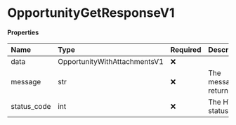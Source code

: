 # OpportunityGetResponseV1

**Properties**

| Name        | Type                         | Required | Description           |
| :---------- | :--------------------------- | :------- | :-------------------- |
| data        | OpportunityWithAttachmentsV1 | ❌       |                       |
| message     | str                          | ❌       | The message to return |
| status_code | int                          | ❌       | The HTTP status code  |

<!-- This file was generated by liblab | https://liblab.com/ -->

